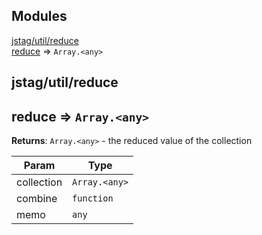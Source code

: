 ## Modules

<dl>
<dt><a href="#module_jstag/util/reduce">jstag/util/reduce</a></dt>
<dd></dd>
<dt><a href="#module_reduce">reduce</a> ⇒ <code>Array.&lt;any&gt;</code></dt>
<dd></dd>
</dl>

<a name="module_jstag/util/reduce"></a>

## jstag/util/reduce
<a name="module_reduce"></a>

## reduce ⇒ <code>Array.&lt;any&gt;</code>
**Returns**: <code>Array.&lt;any&gt;</code> - the reduced value of the collection  

| Param | Type |
| --- | --- |
| collection | <code>Array.&lt;any&gt;</code> | 
| combine | <code>function</code> | 
| memo | <code>any</code> | 

